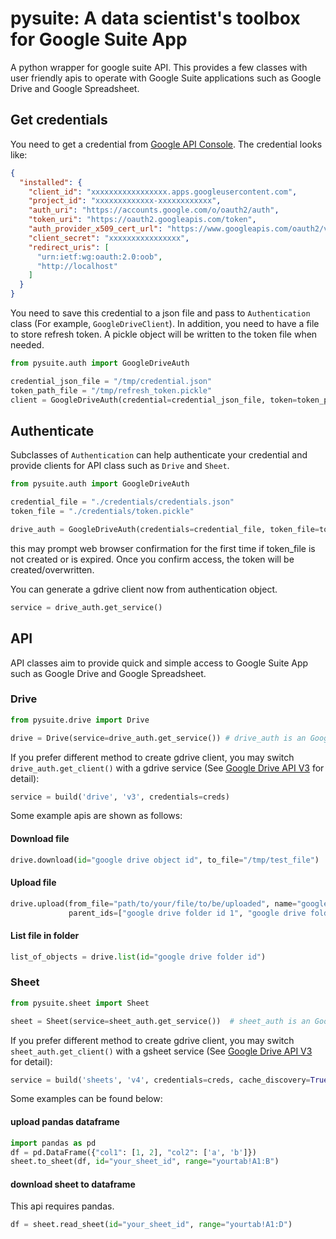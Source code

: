 # pysuite: A data scientist's toolbox for Google Suite App
A python wrapper for google suite API. This provides a few classes with user friendly apis to operate with Google Suite
applications such as Google Drive and Google Spreadsheet.

## Get credentials
You need to get a credential from 
<a href=https://console.developers.google.com/apis/dashboard>Google API Console</a>. The credential looks like:

```json
{
  "installed": {
    "client_id": "xxxxxxxxxxxxxxxxx.apps.googleusercontent.com",
    "project_id": "xxxxxxxxxxxxx-xxxxxxxxxxxx",
    "auth_uri": "https://accounts.google.com/o/oauth2/auth",
    "token_uri": "https://oauth2.googleapis.com/token",
    "auth_provider_x509_cert_url": "https://www.googleapis.com/oauth2/v1/certs",
    "client_secret": "xxxxxxxxxxxxxxxx",
    "redirect_uris": [
      "urn:ietf:wg:oauth:2.0:oob",
      "http://localhost"
    ]
  }
}
```
You need to save this credential to a json file and pass to `Authentication` class (For example, `GoogleDriveClient`). 
In addition, you need to have a file to store refresh token. A pickle object will be written to the token file when 
needed.
```python
from pysuite.auth import GoogleDriveAuth

credential_json_file = "/tmp/credential.json"
token_path_file = "/tmp/refresh_token.pickle"
client = GoogleDriveAuth(credential=credential_json_file, token=token_path_file)
```

## Authenticate

Subclasses of `Authentication` can help authenticate your credential and provide clients for API class such as `Drive` and 
`Sheet`. 
```python
from pysuite.auth import GoogleDriveAuth

credential_file = "./credentials/credentials.json"
token_file = "./credentials/token.pickle"

drive_auth = GoogleDriveAuth(credentials=credential_file, token_file=token_file)
```
this may prompt web browser confirmation for the first time if token_file is not created or is expired. Once you confirm
access, the token will be created/overwritten.

You can generate a gdrive client now from authentication object.
```python
service = drive_auth.get_service()
```

## API
API classes aim to provide quick and simple access to Google Suite App such as Google Drive and Google Spreadsheet. 

### Drive

```python
from pysuite.drive import Drive

drive = Drive(service=drive_auth.get_service()) # drive_auth is an GoogleDriveAuth class
```

If you prefer different method to create gdrive client, you may switch `drive_auth.get_client()` with a gdrive service 
(See <a href=https://developers.google.com/drive/api/v3/quickstart/python>Google Drive API V3</a> for detail):
```python
service = build('drive', 'v3', credentials=creds)
```

Some example apis are shown as follows:

#### Download file
```python
drive.download(id="google drive object id", to_file="/tmp/test_file")
```
#### Upload file
```python
drive.upload(from_file="path/to/your/file/to/be/uploaded", name="google_drive_file_name", 
             parent_ids=["google drive folder id 1", "google drive folder id 2"])
```
#### List file in folder
```python
list_of_objects = drive.list(id="google drive folder id")
```

### Sheet
```python
from pysuite.sheet import Sheet

sheet = Sheet(service=sheet_auth.get_service())  # sheet_auth is an GoogleSheetAuth class
```

If you prefer different method to create gdrive client, you may switch `sheet_auth.get_client()` with a gsheet service 
(See <a href=https://developers.google.com/sheets/api/quickstart/python>Google Drive API V3</a> for detail):
```python
service = build('sheets', 'v4', credentials=creds, cache_discovery=True)
```

Some examples can be found below:
#### upload pandas dataframe

```python
import pandas as pd 
df = pd.DataFrame({"col1": [1, 2], "col2": ['a', 'b']})
sheet.to_sheet(df, id="your_sheet_id", range="yourtab!A1:B")
```

#### download sheet to dataframe
This api requires pandas.
```python
df = sheet.read_sheet(id="your_sheet_id", range="yourtab!A1:D")
```
